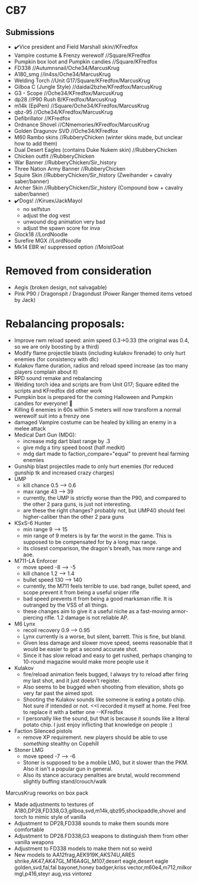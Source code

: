 ﻿# CB7
## Submissions
* ✔️Vice president and Field Marshall skin//KFredfox
* Vampire costume & Frenzy werewolf //Square/KFredfox
* Pumpkin box loot and Pumpkin candies //Square/KFredfox
* FD338 //Autumnsnail/Oche34/MarcusKrug <!--   <img id=“hud_fd338” src="/textures/hud_fd338.png" style="transform:rotate(90deg);"> -->
* A180_smg //in4ss/Oche34/MarcusKrug
* Welding Torch //Unit G17/Square/KFredfox/MarcusKrug
* Gilboa C (Jungle Style) //daidai2bzhe/KFredfox/MarcusKrug
* G3 - Scope //Oche34/KFredfox/MarcusKrug
* dp28 //P90 Rush B/KFredfox/MarcusKrug
* m14k (EpiPen) //Square/Oche34/KFredfox/MarcusKrug
* qbz-95 //Oche34/KFredfox/MarcusKrug
* Defibrillator //KFredfox
* Ordnance Shovel //CNmemories/KFredfox/MarcusKrug
* Golden Dragunov SVD //Oche34/KFredfox
* M60 Rambo skins //RubberyChicken (winter skins made, but unclear how to add them)
* Dual Desert Eagles (contains Duke Nukem skin) //RubberyChicken
* Chicken outfit //RubberyChicken
* War Banner //RubberyChicken/Sir_history 
* Three Nation Army Banner //RubberyChicken
* Squire Skin //RubberyChicken/Sir_history (Zweihander + cavalry saber/banner)
* Archer Skin //RubberyChicken/Sir_history (Compound bow + cavalry saber/banner)
* ✔️Dogs! //Kiruex/JackMayol
  - no selfstun
  - adjust the dog vest
  - unwound dog animation very bad
  - adjust the spawn score for inva
* Glock18 //LordNoodle
* Surefire MGX //LordNoodle
* Mk14 EBR w/ suppressed option //MoistGoat
# Removed from consideration
* Aegis (broken design, not salvagable)
* Pink P90 / Dragonspit / Dragondust (Power Ranger themed items vetoed by Jack)

# Rebalancing proposals:
* Improve rwm reload speed: anim speed 0.3->0.33 (the original was 0.4, so we are only boosting by a third)
* Modify flame projectile blasts (including kulakov firenade) to only hurt enemies (for consistency with dlc)
* Kulakov flame duration, radius and reload speed increase (as too many players complain about it)
* RPD sound remake and rebalancing
* Welding torch idea and scripts are from Unit G17; Square edited the scripts and KFredfox did other work
* Pumpkin box is prepared for the coming Halloween and Pumpkin candies for everyone! 🎃
* Killing 6 enemies in 60s within 5 meters will now transform a normal werewolf suit into a frenzy one
* damaged Vampire costume can be healed by killing an enemy in a melee attack
* Medical Dart Gun (MDG):
  - increase mdg dart blast range by .3
  - give mdg a tiny speed boost (half medkit)
  - mdg dart made to faction_compare="equal" to prevent heal farming enemies
* Gunship blast projectiles made to only hurt enemies (for reduced gunship tk and increased crazy charges)
* UMP
  - kill chance 0.5 --> 0.6
  - max range 43 --> 39
  - currently, the UMP is strictly worse than the P90, and compared to the other 2 para guns, is just not interesting.
  - are these the right changes? probably not, but UMP40 should feel higher-caliber than the other 2 para guns
* KSxS-6 Hunter
  - min range 9 --> 15
  - min range of 9 meters is by far the worst in the game. This is supposed to be compensated for by a long max range.
  - its closest comparison, the dragon's breath, has more range and aoe.
* M711-LA Enforcer
  - move speed   -8  --> -5
  - kill chance  1.2 --> 1.4
  - bullet speed 130 --> 140
  - currently, the M711 feels terrible to use. bad range, bullet speed, and scope prevent it from being a useful sniper rifle
  - bad speed prevents it from being a good marksman rifle.  It is outranged by the VSS of all things.
  - these changes aim to give it a useful niche as a fast-moving armor-piercing rifle. 1.2 damage is not reliable AP.
* M6 Lynx
  - recoil recovery 0.9 --> 0.95
  - Lynx currently is a worse, but silent, barrett. This is fine, but bland.
  - Given less damage and slower move speed, seems reasonable that it would be easier to get a second accurate shot.
  - Since it has slow reload and easy to get rushed, perhaps changing to 10-round magazine would make more people use it
* Kulakov
  - fire/reload animation feels bugged, I always try to reload after firing my last shot, and it just doesn't register.
  - Also seems to be bugged when shooting from elevation, shots go very far past the aimed spot.
  - Shooting the Kulakov sounds like someone is eating a potato chip. Not sure if intended or not. <<I recorded it myself at home. Feel free to replace it with a better one --KFredfox
  - I personally like the sound, but that is because it sounds like a literal potato chip. I just enjoy inflicting that knowledge on people :)
* Faction Silenced pistols 
  - remove XP requirement. new players should be able to use *something* stealthy on Copehill
* Stoner LMG
  - move speed  -7 --> -6
  - Stoner is supposed to be a mobile LMG, but it slower than the PKM.  Also it isn't a popular gun in general.
  - Also its stance accuracy penalties are brutal, would recommend slightly buffing stand/crouch/walk

MarcusKrug reworks on box pack
* Made adjustments to textures of A180,DP28,FD338,G3,gilboa,svd,m14k,qbz95,shockpaddle,shovel and torch to mimic style of vanilla
* Adjustment to DP28,FD338 sounds to make them sounds more comfortable
* Adjustment to DP28.FD338,G3 weapons to distinguish them from other vanilla weapons
* Adjustment to FD338 models to make them not so weird
* New models to AA12frag,AEK919K,AKS74U,ARES shrike,AK47,AK47GL,M16A4GL,M107,desert eagle,desert eagle golden,svd,fal,fal bayonet,honey badger,kriss vector,m60e4,m712,milkor mgl,p416,steyr aug,vss vintorez
